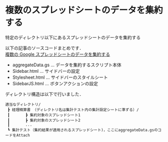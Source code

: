 # 複数のスプレッドシートのデータを集約する
特定のディレクトリ以下にあるスプレッドシートのデータを集約する

以下の記事のソースコードまとめです．  
[複数の Google スプレッドシートのデータを集約する](http://qiita.com/kz_takatsu/items/a89e89a4c5e82414ae3f)

* aggregateData.gs ... データを集約するスクリプト本体
* Sidebar.html     ... サイドバーの設定
* Stylesheet.html  ... サイドバーのスタイルシート
* SidebarJS.html   ... ボタンアクションの設定

ディレクトリ構造は以下で行いました．  

```
適当なディレクトリ/  
 ┣ 経理精算書 （ディレクトリ名は集計テスト内の集計設定シートに準ずる）/  
 ┃       ┣ 集約対象のスプレッドシート1  
 ┃       ┣ 集約対象のスプレッドシート2  
 ┃       ...  
 ┗ 集計テスト（集約結果が適用されるスプレッドシート)，ここにaggregateData.gsのコードをAttach  
```


